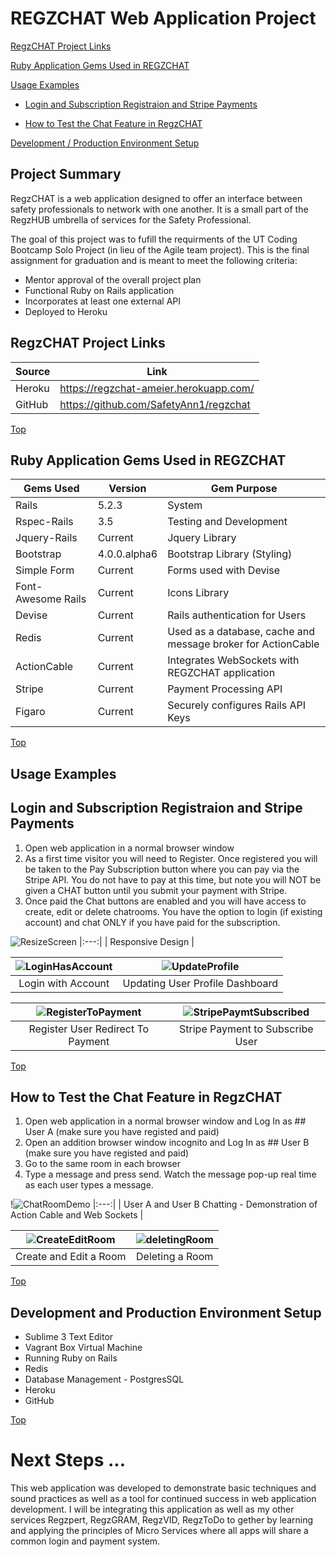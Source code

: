 # REGZCHAT Web Application Project

[RegzCHAT Project Links](#regzchat-project-links)

[Ruby Application Gems Used in REGZCHAT](#ruby-application-gems-used-in-regzchat)

[Usage Examples](#usage-examples)

- [Login and Subscription Registraion and Stripe Payments ](#login-and-subscription-registraion-and-stripe-payments )

- [How to Test the Chat Feature in RegzCHAT](#how-to-test-the-chat-feature-in-regzchat)

[Development / Production Environment Setup](#development-and-production-environment-setup)

## Project Summary

RegzCHAT is a web application designed to offer an interface between safety professionals to network with one another.  It is a small part of the RegzHUB umbrella of services for the Safety Professional.

The goal of this project was to fufill the requirments of the UT Coding Bootcamp Solo Project (in lieu of the Agile team project).  This is the final assignment for graduation and is meant to meet the following criteria:

- Mentor approval of the overall project plan
- Functional Ruby on Rails application
- Incorporates at least one external API
- Deployed to Heroku

## RegzCHAT Project Links
| Source | Link |
| ------ | ------ |
| Heroku | https://regzchat-ameier.herokuapp.com/ |
| GitHub | https://github.com/SafetyAnn1/regzchat |

[Top](#regzchat-web-application-project)
## Ruby Application Gems Used in REGZCHAT

| Gems Used | Version |  Gem Purpose |
| ------ | ------ | ------ |
| Rails | 5.2.3 | System |
| Rspec-Rails | 3.5 |  Testing and Development |
| Jquery-Rails | Current | Jquery Library |
| Bootstrap | 4.0.0.alpha6 | Bootstrap Library (Styling) |
| Simple Form | Current | Forms used with Devise |
| Font-Awesome Rails | Current | Icons Library |
| Devise | Current | Rails authentication for Users |
| Redis | Current | Used as a database, cache and message broker for ActionCable |
| ActionCable | Current | Integrates WebSockets with REGZCHAT application |
| Stripe | Current | Payment Processing API |
| Figaro| Current | Securely configures Rails API Keys |


[Top](#regzchat-web-application-project)
## Usage Examples

## Login and Subscription Registraion and Stripe Payments 
1. Open web application in a normal browser window 
2. As a first time visitor you will need to Register.  Once registered you will be taken to the Pay Subscription button where you can pay via the Stripe API.  You do not have to pay at this time, but note you will NOT be given a CHAT button until you submit your payment with Stripe.
3. Once paid the Chat buttons are enabled and you will have access to create, edit or delete chatrooms. You have the option to login (if existing account) and chat ONLY if you have paid for the subscription.

![ResizeScreen](https://user-images.githubusercontent.com/52673792/71102580-5d1d0400-217e-11ea-829d-cae1d398fa28.gif)
|:---:|
| Responsive Design |

| ![LoginHasAccount](https://user-images.githubusercontent.com/52673792/71105816-c5baaf80-2183-11ea-8d1b-ade32c48ce81.gif)  | ![UpdateProfile](https://user-images.githubusercontent.com/52673792/71106136-66a96a80-2184-11ea-8021-a161df773df0.gif) |
|:---:|:---:|
| Login with Account | Updating User Profile Dashboard | 

| ![RegisterToPayment](https://user-images.githubusercontent.com/52673792/71107474-bee16c00-2186-11ea-8ae9-45332213d659.gif)  | ![StripePaymtSubscribed](https://user-images.githubusercontent.com/52673792/71107760-5ba40980-2187-11ea-8959-204dbe8461e4.gif) |
|:---:|:---:|
| Register User Redirect To Payment | Stripe Payment to Subscribe User | 

[Top](#regzchat-web-application-project)
## How to Test the Chat Feature in RegzCHAT

1. Open web application in a normal browser window and Log In as ## User A (make sure you have registed and paid)
2. Open an addition browser window incognito and Log In as ## User B (make sure you have registed and paid)
3. Go to the same room in each browser
4. Type a message and press send.  Watch the message pop-up real time as each user types a message.

!![ChatRoomDemo](https://user-images.githubusercontent.com/52673792/71127225-468fa080-21b0-11ea-9d10-b2aa70ba7527.gif)
|:---:|
| User A and User B Chatting - Demonstration of Action Cable and Web Sockets |

| ![CreateEditRoom](https://user-images.githubusercontent.com/52673792/71128174-3c6ea180-21b2-11ea-8739-0ab2cf502f97.gif)  | ![deletingRoom](https://user-images.githubusercontent.com/52673792/71128207-53ad8f00-21b2-11ea-81da-b4e01e4b8374.gif) |
|:---:|:---:|
| Create and Edit a Room | Deleting a Room | 


[Top](#regzchat-web-application-project)
## Development and Production Environment Setup

- Sublime 3 Text Editor
- Vagrant Box Virtual Machine
- Running Ruby on Rails
- Redis
- Database Management - PostgresSQL
- Heroku
- GitHub

[Top](#regzchat-web-application-project)
# Next Steps ... 

This web application was developed to demonstrate basic techniques and sound practices as well as a tool for continued success in web application development. I will be integrating this application as well as my other services Regzpert, RegzGRAM, RegzVID, RegzToDo to gether by learning and applying the principles of Micro Services where all apps will share a common login and payment system.

